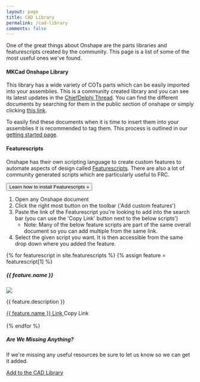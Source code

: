 ```yaml
---
layout: page
title: CAD Library
permalink: /cad-library
comments: false
---
```


<div class="row justify-content-between">
<div class="col-md-8 pr-5">

<p>One of the great things about Onshape are the parts libraries and featurescripts created by the community. This page is a list of some of the most useful ones we've found.</p>

<div id="MKCad">
<h4>MKCad Onshape Library</h4>

<p>This library has a wide variety of COTs parts which can be easily imported into your assemblies. This is a community created library and you can see its latest updates in the <a target="_blank" href="https://www.chiefdelphi.com/t/mkcad-2020-season-updates/367821">ChiefDelphi Thread</a>. You can find the different documents by searching for them in the public section of onshape or simply clicking <a target="_blank" rel="noopener noreferrer" href="https://cad.onshape.com/documents?nodeId=3&resourceType=filter&q=_all:MKCad">this link</a>.</p>

<p>To easily find these documents when it is time to insert them into your assemblies it is recommended to tag them. This process is outlined in our <a href="/getting-started#mkcad">getting started page</a>.</p>

</div>

<div id="Featurescripts">
<h4>Featurescripts</h4>

<p>Onshape has their own scripting language to create custom features to automate aspects of design called <a target="_blank" href="https://www.onshape.com/features/custom-features">Featurescripts</a>. There are also a lot of community generated scripts which are particularly useful to FRC.</p>

<p>
  <button class="btn btn-primary" type="button" data-toggle="collapse" data-target="#collapseExample" aria-expanded="false" aria-controls="collapseExample">
    Learn how to install Featurescripts &raquo;
  </button>
</p>
<div class="collapse" id="collapseExample">
  <div class="card card-body">
    <ol>
        <li>Open any Onshape document</li>
        <li>Click the right most button on the toolbar ('Add custom features')</li>
        <li>Paste the link of the Featurescript you're looking to add into the search bar (you can use the 'Copy Link' button next to the below scripts')
        <ul>
            <li>Note: Many of the below feature scripts are part of the same overall document so you can add multiple from the same link.</li>
        </ul>
        </li>
        <li>Select the given script you want. It is then accessible from the same drop down where you added the feature.</li>
    </ol>
  </div>
</div>

{% for featurescript in site.featurescripts %}
{% assign feature = featurescript[1] %}

<h5>{{ feature.name }}</h5>

<div class="row">
    <div class="col-md-4 pr-5">
        <img class="img-fluid lazyimg" src="{{ feature.image }}">
    </div>
    <div class="col-md-8 pr-5">
    <p>{{ feature.description }}</p>
    <a target="_blank" rel="noopener noreferrer" 
    href="{{ feature.link }}">
    {{ feature.name }} Link
    </a>
    <a onClick="CopyText('{{ feature.link }}');" class="btn btn-secondary">Copy Link</a>
    </div>
</div>
<br>
{% endfor %}

</div>

</div>

<!-- Right side -->
<div class="col-md-4">

<div class="sticky-top sticky-top-80">
<h5>Are We Missing Anything?</h5>

<p>If we're missing any useful resources be sure to let us know so we can get it added.</p>

<a href="/contribute" class="btn btn-primary">Add to the CAD Library</a>

</div>
</div>
</div>

<script>
    function CopyText(text){
        // var text = "Example text to appear on clipboard";
        navigator.clipboard.writeText(text).then(function() {
            // console.log('Async: Copying to clipboard was successful!');
        }, function(err) {
            console.error('Async: Could not copy text: ', err);
        });
    }
</script>
